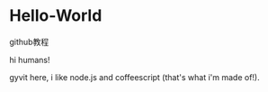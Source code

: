 # Hello-World
github教程

hi humans!

gyvit here, i like node.js and coffeescript (that's what i'm made of!).
